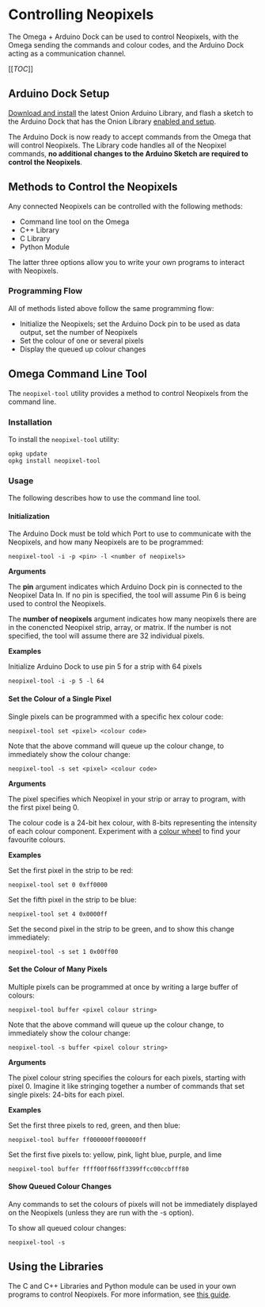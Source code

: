 # Controlling Neopixels

The Omega + Arduino Dock can be used to control Neopixels, with the Omega sending the commands and colour codes, and the Arduino Dock acting as a communication channel.

[[_TOC_]]


[//]: # (Arduino Dock Setup)

## Arduino Dock Setup

[Download and install](Initial-Setup#computer-setup_installation-of-onion-arduino-library) the latest Onion Arduino Library, and flash a sketch to the Arduino Dock that has the Onion Library [enabled and setup](Using-the-Arduino-Dock#the-onion-arduino-library_basic-setup-in-sketch).

The Arduino Dock is now ready to accept commands from the Omega that will control Neopixels. The Library code handles all of the Neopixel commands, **no additional changes to the Arduino Sketch are required to control the Neopixels**.



[//]: # (Methods to Control the Neopixels)

## Methods to Control the Neopixels

Any connected Neopixels can be controlled with the following methods:
* Command line tool on the Omega
* C++ Library
* C Library
* Python Module

The latter three options allow you to write your own programs to interact with Neopixels.


[//]: # (Methods to Control the Neopixels: Programming Flow)

### Programming Flow

All of methods listed above follow the same programming flow:
* Initialize the Neopixels; set the Arduino Dock pin to be used as data output, set the number of Neopixels
* Set the colour of one or several pixels
* Display the queued up colour changes



[//]: # (Omega Command Line Tool)

## Omega Command Line Tool

The `neopixel-tool` utility provides a method to control Neopixels from the command line.


[//]: # (Omega Command Line Tool: Installation)

### Installation

To install the `neopixel-tool` utility:
```
opkg update
opkg install neopixel-tool
```


[//]: # (Omega Command Line Tool: Usage)

### Usage

The following describes how to use the command line tool.


[//]: # (Omega Command Line Tool Usage: Init)

#### Initialization

The Arduino Dock must be told which Port to use to communicate with the Neopixels, and how many Neopixels are to be programmed:
```
neopixel-tool -i -p <pin> -l <number of neopixels>
```

**Arguments**

The **pin** argument indicates which Arduino Dock pin is connected to the Neopixel Data In. If no pin  is specified, the tool will assume Pin 6 is being used to control the Neopixels.

The **number of neopixels** argument indicates how many neopixels there are in the conencted Neopixel strip, array, or matrix. If the number is not specified, the tool will assume there are 32 individual pixels.


**Examples**

Initialize Arduino Dock to use pin 5 for a strip with 64 pixels
```
neopixel-tool -i -p 5 -l 64
```


[//]: # (Omega Command Line Tool Usage: Setting a Single Pixel)

#### Set the Colour of a Single Pixel

Single pixels can be programmed with a specific hex colour code:
```
neopixel-tool set <pixel> <colour code>
```

Note that the above command will queue up the colour change, to immediately show the colour change:
```
neopixel-tool -s set <pixel> <colour code>
```

**Arguments**

The pixel specifies which Neopixel in your strip or array to program, with the first pixel being 0.

The colour code is a 24-bit hex colour, with 8-bits representing the intensity of each colour component. Experiment with a [colour wheel](http://www.w3schools.com/tags/ref_colorpicker.asp) to find your favourite colours.


**Examples**

Set the first pixel in the strip to be red:
```
neopixel-tool set 0 0xff0000
```

Set the fifth pixel in the strip to be blue:
```
neopixel-tool set 4 0x0000ff
```

Set the second pixel in the strip to be green, and to show this change immediately:
```
neopixel-tool -s set 1 0x00ff00
```



[//]: # (Omega Command Line Tool Usage: Setting Many Pixels at Once)

#### Set the Colour of Many Pixels

Multiple pixels can be programmed at once by writing a large buffer of colours:
```
neopixel-tool buffer <pixel colour string>
```


Note that the above command will queue up the colour change, to immediately show the colour change:
```
neopixel-tool -s buffer <pixel colour string>
```

**Arguments**

The pixel colour string specifies the colours for each pixels, starting with pixel 0. Imagine it like stringing together a number of commands that set single pixels: 24-bits for each pixel.


**Examples**

Set the first three pixels to red, green, and then blue:
```
neopixel-tool buffer ff000000ff000000ff
```

Set the first five pixels to: yellow, pink, light blue, purple, and lime
```
neopixel-tool buffer ffff00ff66ff3399ffcc00ccbfff80
```



[//]: # (Omega Command Line Tool Usage: Show all queued pixel changes)

#### Show Queued Colour Changes

Any commands to set the colours of pixels will not be immediately displayed on the Neopixels (unless they are run with the -s option).

To show all queued colour changes:
```
neopixel-tool -s
```


[//]: # (Using the Libraries)

## Using the Libraries

The C and C++ Libraries and Python module can be used in your own programs to control Neopixels.
For more information, see [this guide](../Libraries/Arduino-Dock-Neopixel-Library).




